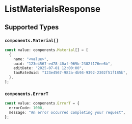 # ListMaterialsResponse


## Supported Types

### `components.Material[]`

```typescript
const value: components.Material[] = [
  {
    name: "<value>",
    uuid: "123e4567-ed78-40af-969b-2302f176ee6b",
    editDate: "2025-07-01 12:00:00",
    taxRateUuid: "123e4567-982a-4b94-9392-2302f51f185b",
  },
];
```

### `components.ErrorT`

```typescript
const value: components.ErrorT = {
  errorCode: 1000,
  message: "An error occurred completing your request",
};
```


